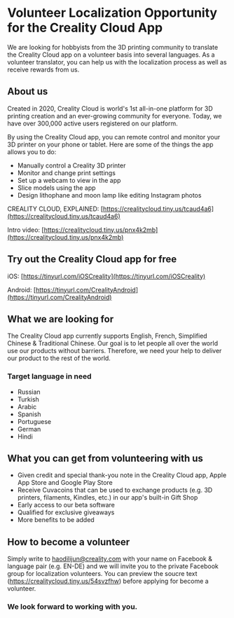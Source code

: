 # Volunteer Localization Opportunity for the Creality Cloud App
 We are looking for hobbyists from the 3D printing community to translate the Creality Cloud app on a volunteer basis into several languages. As a volunteer translator, you can help us with the localization process as well as receive rewards from us.
## About us
Created in 2020, Creality Cloud is world's 1st all-in-one platform for 3D printing creation and an ever-growing community for everyone. Today, we have over 300,000 active users registered on our platform.

By using the Creality Cloud app, you can remote control and monitor your 3D printer on your phone or tablet. Here are some of the things the app allows you to do:

- Manually control a Creality 3D printer
- Monitor and change print settings
- Set up a webcam to view in the app
- Slice models using the app
- Design lithophane and moon lamp like editing Instagram photos

CREALITY CLOUD, EXPLAINED: [https://crealitycloud.tiny.us/tcaud4a6](https://crealitycloud.tiny.us/tcaud4a6)

Intro video: [https://crealitycloud.tiny.us/pnx4k2mb](https://crealitycloud.tiny.us/pnx4k2mb)

## Try out the Creality Cloud app for free
iOS: [https://tinyurl.com/iOSCreality](https://tinyurl.com/iOSCreality)

Android: [https://tinyurl.com/CrealityAndroid](https://tinyurl.com/CrealityAndroid)

## What we are looking for
The Creality Cloud app currently supports English, French, Simplified Chinese & Traditional Chinese. Our goal is to let people all over the world use our products without barriers. Therefore, we need your help to deliver our product to the rest of the world.
### Target language in need
- Russian
- Turkish
- Arabic
- Spanish
- Portuguese
- German
- Hindi

## What you can get from volunteering with us
- Given credit and special thank-you note in the Creality Cloud app, Apple App Store and Google Play Store
- Receive Cuvacoins that can be used to exchange products (e.g. 3D printers, filaments, Kindles, etc.) in our app's built-in Gift Shop
- Early access to our beta software
- Qualified for exclusive giveaways
- More benefits to be added

## How to become a volunteer
Simply write to haodilijun@creality.com with your name on Facebook & language pair (e.g. EN-DE) and we will invite you to the private Facebook group for localization volunteers.
You can preview the soucre text (https://crealitycloud.tiny.us/54svzfhw) before applying for become a volunteer. 

### We look forward to working with you.
